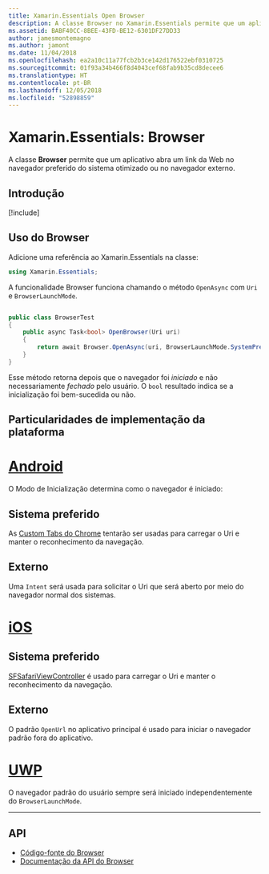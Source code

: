 ```yaml
---
title: Xamarin.Essentials Open Browser
description: A classe Browser no Xamarin.Essentials permite que um aplicativo abra um link da Web no navegador preferido do sistema otimizado ou no navegador externo.
ms.assetid: BABF40CC-8BEE-43FD-BE12-6301DF27DD33
author: jamesmontemagno
ms.author: jamont
ms.date: 11/04/2018
ms.openlocfilehash: ea2a10c11a77fcb2b3ce142d176522ebf0310725
ms.sourcegitcommit: 01f93a34b466f8d4043cef68fab9b35cd8decee6
ms.translationtype: HT
ms.contentlocale: pt-BR
ms.lasthandoff: 12/05/2018
ms.locfileid: "52898859"
---
```

# <a name="xamarinessentials-browser"></a>Xamarin.Essentials: Browser

A classe **Browser** permite que um aplicativo abra um link da Web no navegador preferido do sistema otimizado ou no navegador externo.

## <a name="get-started"></a>Introdução

[!include[](~/essentials/includes/get-started.md)]

## <a name="using-browser"></a>Uso do Browser

Adicione uma referência ao Xamarin.Essentials na classe:

```csharp
using Xamarin.Essentials;
```

A funcionalidade Browser funciona chamando o método `OpenAsync` com `Uri` e `BrowserLaunchMode`.

```csharp

public class BrowserTest
{
    public async Task<bool> OpenBrowser(Uri uri)
    {
        return await Browser.OpenAsync(uri, BrowserLaunchMode.SystemPreferred);
    }
}
```

Esse método retorna depois que o navegador foi _iniciado_ e não necessariamente _fechado_ pelo usuário.  O `bool` resultado indica se a inicialização foi bem-sucedida ou não.

## <a name="platform-implementation-specifics"></a>Particularidades de implementação da plataforma

# <a name="androidtabandroid"></a>[Android](#tab/android)

O Modo de Inicialização determina como o navegador é iniciado:

## <a name="system-preferred"></a>Sistema preferido

As [Custom Tabs do Chrome](https://developer.chrome.com/multidevice/android/customtabs) tentarão ser usadas para carregar o Uri e manter o reconhecimento da navegação.

## <a name="external"></a>Externo

Uma `Intent` será usada para solicitar o Uri que será aberto por meio do navegador normal dos sistemas.

# <a name="iostabios"></a>[iOS](#tab/ios)

## <a name="system-preferred"></a>Sistema preferido

[SFSafariViewController](https://developer.xamarin.com/api/type/SafariServices.SFSafariViewController/) é usado para carregar o Uri e manter o reconhecimento da navegação.

## <a name="external"></a>Externo

O padrão `OpenUrl` no aplicativo principal é usado para iniciar o navegador padrão fora do aplicativo.

# <a name="uwptabuwp"></a>[UWP](#tab/uwp)

O navegador padrão do usuário sempre será iniciado independentemente do `BrowserLaunchMode`.

--------------

## <a name="api"></a>API

- [Código-fonte do Browser](https://github.com/xamarin/Essentials/tree/master/Xamarin.Essentials/Browser)
- [Documentação da API do Browser](xref:Xamarin.Essentials.Browser)
